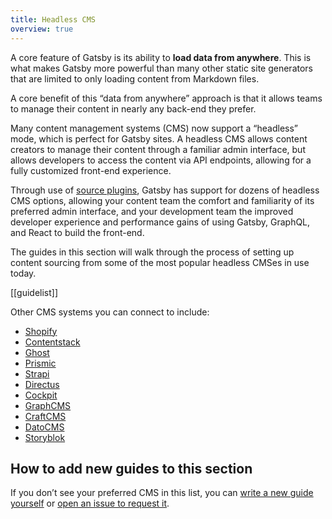```yaml
---
title: Headless CMS
overview: true
---
```


A core feature of Gatsby is its ability to **load data from anywhere**. This is what makes Gatsby more powerful than many other static site generators that are limited to only loading content from Markdown files.

A core benefit of this “data from anywhere” approach is that it allows teams to manage their content in nearly any back-end they prefer.

Many content management systems (CMS) now support a “headless” mode, which is perfect for Gatsby sites. A headless CMS allows content creators to manage their content through a familiar admin interface, but allows developers to access the content via API endpoints, allowing for a fully customized front-end experience.

Through use of [source plugins](/plugins/?=source), Gatsby has support for dozens of headless CMS options, allowing your content team the comfort and familiarity of its preferred admin interface, and your development team the improved developer experience and performance gains of using Gatsby, GraphQL, and React to build the front-end.

The guides in this section will walk through the process of setting up content sourcing from some of the most popular headless CMSes in use today.

[[guidelist]]

Other CMS systems you can connect to include:

- [Shopify](https://www.gatsbyjs.org/packages/gatsby-source-shopify/?=gatsby-source-)
- [Contentstack](https://www.gatsbyjs.org/packages/gatsby-source-contentstack/?=gatsby-source-)
- [Ghost](https://www.gatsbyjs.org/packages/gatsby-source-ghost/?=gatsby-source-)
- [Prismic](https://www.gatsbyjs.org/packages/gatsby-source-prismic/?=gatsby-source-)
- [Strapi](https://www.gatsbyjs.org/packages/gatsby-source-strapi/?=gatsby-source-)
- [Directus](https://www.gatsbyjs.org/packages/gatsby-source-directus/?=gatsby-source-)
- [Cockpit](https://www.gatsbyjs.org/packages/gatsby-plugin-cockpit/?=gatsby-source-)
- [GraphCMS](https://www.gatsbyjs.org/packages/gatsby-source-graphcms-beta-patch/?=gatsby-source-)
- [CraftCMS](https://www.gatsbyjs.org/packages/gatsby-source-craftcms/?=gatsby-source-)
- [DatoCMS](https://www.gatsbyjs.org/packages/gatsby-source-datocms/?=gatsby-source-)
- [Storyblok](https://www.gatsbyjs.org/packages/gatsby-source-storyblok/?=gatsby-source-)

## How to add new guides to this section

If you don’t see your preferred CMS in this list, you can [write a new guide yourself](/docs/how-to-contribute/) or [open an issue to request it](https://github.com/gatsbyjs/gatsby/issues/new/choose).
